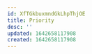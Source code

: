 ```yaml
---
id: XfTGkbuxmndGkLhpThjOE
title: Priority
desc: ''
updated: 1642658117908
created: 1642658117908
---
```


